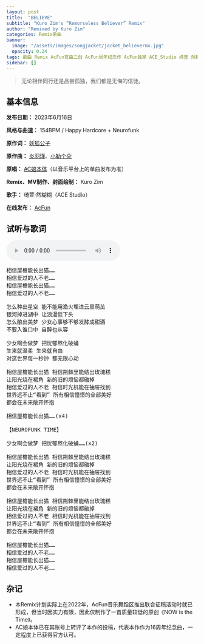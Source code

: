 ```yaml
---
layout: post
title:  "BELIEVE"
subtitle: "Kuro Zim's “Remorseless Believer” Remix"
author: "Remixed by Kuro Zim"
categories: Remix歌曲
banner: 
  image: "/assets/images/songjacket/jacket_believermx.jpg"
  opacity: 0.24
tags: 歌曲 Remix AcFun官曲二创 AcFun周年纪念作 AcFun独家 ACE_Studio 绮萱 然糊糊
sidebar: []
---
```


> 无论相伴同行还是品尝孤独，我们都是无悔的信徒。

## 基本信息

**发布日期：** 2023年6月16日

**风格与曲速：** 154BPM / Happy Hardcore + Neurofunk

**原作词：** [妖狐公子](https://www.acfun.cn/u/16073533.aspx)

**原作曲：** [炎羽瑾](https://www.acfun.cn/u/1064245.aspx)、[小勒个朵](https://www.acfun.cn/u/14335477.aspx)

**原唱：** [AC娘本体](https://www.acfun.cn/u/23682490.aspx)（以音乐平台上的单曲发布为准）

**Remix、MV制作、封面绘制：** Kuro Zim

**歌手：** 绮萱·然糊糊（ACE Studio）

**在线发布：** [AcFun](https://www.acfun.cn/v/ac41596894)

## 试听与歌词

<audio controls><source src="/assets/audio/believermx.mp3" type="audio/mp3"></audio>

<pre>
相信屋檐能长出猫……
相信爱过的人不老……
相信屋檐能长出猫……
相信爱过的人不老……

怎么种出星空 能不能用渔火埋进云里萌茁
银河掉进湖中 让浪漫低下头
怎么酿出美梦 少女心事够不够发酵成甜酒
不要入谁口中 自醉也从容

少女啊会做梦 把忧郁熬化破蛹
生来就温柔 生来就自由
对这世界每一秒钟 都无限心动

相信屋檐能长出猫 相信荆棘里能结出玫瑰糕
让阳光烧在裙角 新的旧的烦恼都融掉
相信爱过的人不老 相信时光机能在抽屉找到
世界远不止“看到” 所有相信憧憬的全部美好
都会在未来敞开怀抱

相信屋檐能长出猫……(x4)

【NEUROFUNK TIME】

少女啊会做梦 把忧郁熬化破蛹……(x2)

相信屋檐能长出猫 相信荆棘里能结出玫瑰糕
让阳光烧在裙角 新的旧的烦恼都融掉
相信爱过的人不老 相信时光机能在抽屉找到
世界远不止“看到” 所有相信憧憬的全部美好
都会在未来敞开怀抱

相信屋檐能长出猫 相信荆棘里能结出玫瑰糕
让阳光烧在裙角 新的旧的烦恼都融掉
相信爱过的人不老 相信时光机能在抽屉找到
世界远不止“看到” 所有相信憧憬的全部美好
都会在未来敞开怀抱

相信屋檐能长出猫……
相信爱过的人不老……
相信屋檐能长出猫……
相信爱过的人不老……
</pre>

## 杂记

* 本Remix计划实际上在2022年，AcFun音乐舞蹈区推出联合征稿活动时就已形成，但当时因实力有限，因此仅制作了一首质量较低的原创《NOW is the Time》。
* AC娘本体已在其账号上转评了本作的投稿，代表本作作为16周年纪念曲，一定程度上已获得官方认可。